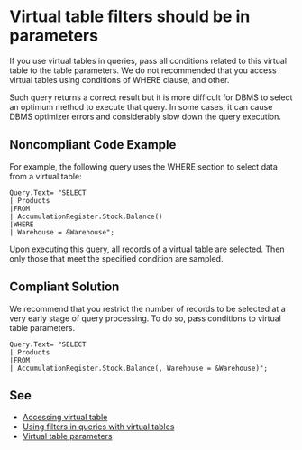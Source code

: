 # Virtual table filters should be in parameters

If you use virtual tables in queries, pass all conditions related to this virtual table to the table parameters. We do not recommended that you access virtual tables using conditions of WHERE clause, and other.

Such query returns a correct result but it is more difficult for DBMS to select an optimum method to execute that query. In some cases, it can cause DBMS optimizer errors and considerably slow down the query execution. 

## Noncompliant Code Example

For example, the following query uses the WHERE section to select data from a virtual table:

```bsl
Query.Text= "SELECT
| Products
|FROM
| AccumulationRegister.Stock.Balance()
|WHERE
| Warehouse = &Warehouse";
```

Upon executing this query, all records of a virtual table are selected. Then only those that meet the specified condition are sampled.

## Compliant Solution

We recommend that you restrict the number of records to be selected at a very early stage of query processing. To do so, pass conditions to virtual table parameters. 

```bsl
Query.Text= "SELECT
| Products
|FROM
| AccumulationRegister.Stock.Balance(, Warehouse = &Warehouse)";
```


## See

- [Accessing virtual table](https://support.1ci.com/hc/en-us/articles/360011121039-Accessing-virtual-table)
- [Using filters in queries with virtual tables](https://1c-dn.com/library/using_filters_in_queries_with_virtual_tables/)
- [Virtual table parameters](https://1c-dn.com/library/tutorials/practical_developer_guide_virtual_table_parameters3/)
